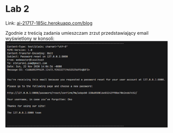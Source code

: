 # Lab 2

Link: [ai-21717-185ic.herokuapp.com/blog](https://ai-21717-185ic.herokuapp.com/blog/)

Zgodnie z treścią zadania umieszczam zrzut przedstawiający email wyświetlony w konsoli:
![Email w konsoli](./email_in_console.png)